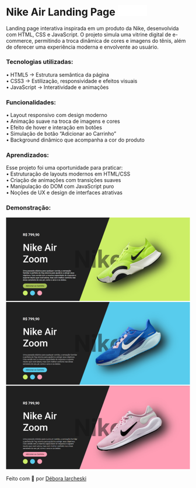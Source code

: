 <h1>Nike Air Landing Page <img src="./assets/logo.png" width="80"></h1>

Landing page interativa inspirada em um produto da Nike, desenvolvida com HTML, CSS e JavaScript.
O projeto simula uma vitrine digital de e-commerce, permitindo a troca dinâmica de cores e imagens do tênis, além de oferecer uma experiência moderna e envolvente ao usuário.

<h3>Tecnologias utilizadas:</h3>

• HTML5 → Estrutura semântica da página  
• CSS3 → Estilização, responsividade e efeitos visuais  
• JavaScript → Interatividade e animações  

<h3>Funcionalidades:</h3>

• Layout responsivo com design moderno  
• Animação suave na troca de imagens e cores  
• Efeito de hover e interação em botões  
• Simulação de botão “Adicionar ao Carrinho”  
• Background dinâmico que acompanha a cor do produto  

<h3>Aprendizados:</h3>

Esse projeto foi uma oportunidade para praticar:  
• Estruturação de layouts modernos em HTML/CSS  
• Criação de animações com transições suaves  
• Manipulação do DOM com JavaScript puro  
• Noções de UX e design de interfaces atrativas  

<h3>Demonstração:</h3>

<p>
  <img src="./assets/foto-projeto.png" width="600">
  <img src="./assets/foto-projeto-2.png" width="600">
  <img src="./assets/foto-projeto-3.png" width="600">
</p>

Feito com 💙 por [Débora Iarcheski](https://www.linkedin.com/in/debora-iarcheski/)
